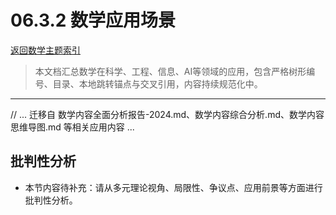 # 06.3.2 数学应用场景

[返回数学主题索引](README.md)

> 本文档汇总数学在科学、工程、信息、AI等领域的应用，包含严格树形编号、目录、本地跳转锚点与交叉引用，内容持续规范化中。

---

// ... 迁移自 数学内容全面分析报告-2024.md、数学内容综合分析.md、数学内容思维导图.md 等相关应用内容 ...


## 批判性分析

- 本节内容待补充：请从多元理论视角、局限性、争议点、应用前景等方面进行批判性分析。
